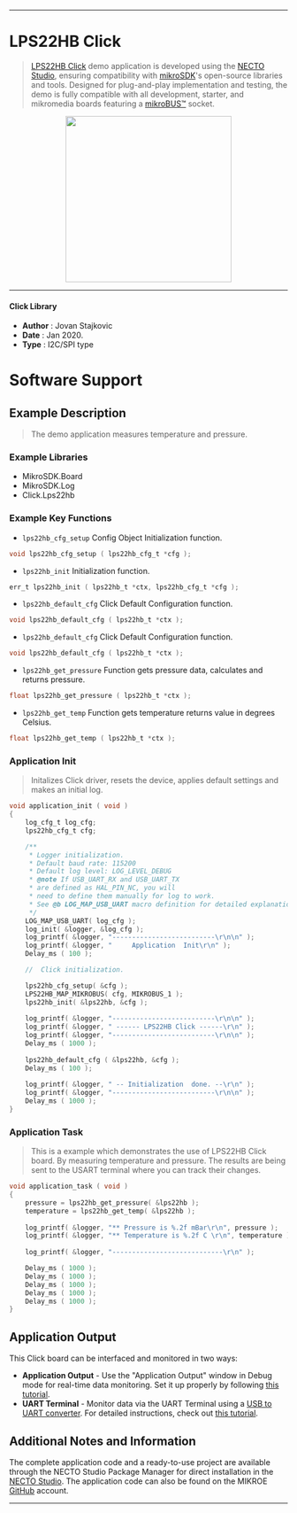 
---
# LPS22HB Click

> [LPS22HB Click](https://www.mikroe.com/?pid_product=MIKROE-2665) demo application is developed using
the [NECTO Studio](https://www.mikroe.com/necto), ensuring compatibility with [mikroSDK](https://www.mikroe.com/mikrosdk)'s
open-source libraries and tools. Designed for plug-and-play implementation and testing, the demo is fully compatible with
all development, starter, and mikromedia boards featuring a [mikroBUS&trade;](https://www.mikroe.com/mikrobus) socket.

<p align="center">
  <img src="https://www.mikroe.com/?pid_product=MIKROE-2665&image=1" height=300px>
</p>

---

#### Click Library

- **Author**        : Jovan Stajkovic
- **Date**          : Jan 2020.
- **Type**          : I2C/SPI type

# Software Support

## Example Description

> 
> The demo application measures temperature and pressure.
> 

### Example Libraries

- MikroSDK.Board
- MikroSDK.Log
- Click.Lps22hb

### Example Key Functions

- `lps22hb_cfg_setup` Config Object Initialization function. 
```c
void lps22hb_cfg_setup ( lps22hb_cfg_t *cfg );
``` 
 
- `lps22hb_init` Initialization function. 
```c
err_t lps22hb_init ( lps22hb_t *ctx, lps22hb_cfg_t *cfg );
```

- `lps22hb_default_cfg` Click Default Configuration function. 
```c
void lps22hb_default_cfg ( lps22hb_t *ctx );
```

- `lps22hb_default_cfg` Click Default Configuration function. 
```c
void lps22hb_default_cfg ( lps22hb_t *ctx );
```
 
- `lps22hb_get_pressure` Function gets pressure data, calculates and returns pressure. 
```c
float lps22hb_get_pressure ( lps22hb_t *ctx );
```
 
- `lps22hb_get_temp` Function gets temperature returns value in degrees Celsius. 
```c
float lps22hb_get_temp ( lps22hb_t *ctx );
```

### Application Init

>
> Initalizes Click driver, resets the device, applies default settings
> and makes an initial log.
> 

```c
void application_init ( void )
{
    log_cfg_t log_cfg;
    lps22hb_cfg_t cfg;

    /** 
     * Logger initialization.
     * Default baud rate: 115200
     * Default log level: LOG_LEVEL_DEBUG
     * @note If USB_UART_RX and USB_UART_TX 
     * are defined as HAL_PIN_NC, you will 
     * need to define them manually for log to work. 
     * See @b LOG_MAP_USB_UART macro definition for detailed explanation.
     */
    LOG_MAP_USB_UART( log_cfg );
    log_init( &logger, &log_cfg );
    log_printf( &logger, "--------------------------\r\n\n" );
    log_printf( &logger, "     Application  Init\r\n" );
    Delay_ms ( 100 );

    //  Click initialization.

    lps22hb_cfg_setup( &cfg );
    LPS22HB_MAP_MIKROBUS( cfg, MIKROBUS_1 );
    lps22hb_init( &lps22hb, &cfg );
    
    log_printf( &logger, "--------------------------\r\n\n" );
    log_printf( &logger, " ------ LPS22HB Click ------\r\n" );
    log_printf( &logger, "--------------------------\r\n\n" );
    Delay_ms ( 1000 );
    
    lps22hb_default_cfg ( &lps22hb, &cfg );
    Delay_ms ( 100 );
    
    log_printf( &logger, " -- Initialization  done. --\r\n" );
    log_printf( &logger, "--------------------------\r\n\n" );
    Delay_ms ( 1000 );
}
```

### Application Task

>
> This is a example which demonstrates the use of LPS22HB Click board. By 
> measuring temperature and pressure. The results are being sent to the USART 
> terminal where you can track their changes.
> 

```c
void application_task ( void )
{
    pressure = lps22hb_get_pressure( &lps22hb );
    temperature = lps22hb_get_temp( &lps22hb );
    
    log_printf( &logger, "** Pressure is %.2f mBar\r\n", pressure );
    log_printf( &logger, "** Temperature is %.2f C \r\n", temperature );
    
    log_printf( &logger, "----------------------------\r\n" );

    Delay_ms ( 1000 );
    Delay_ms ( 1000 );
    Delay_ms ( 1000 );
    Delay_ms ( 1000 );
    Delay_ms ( 1000 );
}

``` 

## Application Output

This Click board can be interfaced and monitored in two ways:
- **Application Output** - Use the "Application Output" window in Debug mode for real-time data monitoring.
Set it up properly by following [this tutorial](https://www.youtube.com/watch?v=ta5yyk1Woy4).
- **UART Terminal** - Monitor data via the UART Terminal using
a [USB to UART converter](https://www.mikroe.com/click/interface/usb?interface*=uart,uart). For detailed instructions,
check out [this tutorial](https://help.mikroe.com/necto/v2/Getting%20Started/Tools/UARTTerminalTool).

## Additional Notes and Information

The complete application code and a ready-to-use project are available through the NECTO Studio Package Manager for 
direct installation in the [NECTO Studio](https://www.mikroe.com/necto). The application code can also be found on
the MIKROE [GitHub](https://github.com/MikroElektronika/mikrosdk_click_v2) account.

---
